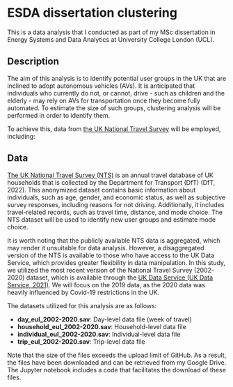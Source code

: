 # ESDA dissertation clustering
This is a data analysis that I conducted as part of my MSc dissertation in Energy Systems and Data Analytics at University College London (UCL).

## Description
The aim of this analysis is to identify potential user groups in the UK that are inclined to adopt autonomous vehicles (AVs). It is anticipated that individuals who currently do not, or cannot, drive - such as children and the elderly - may rely on AVs for transportation once they become fully automated. To estimate the size of such groups, clustering analysis will be performed in order to identify them.



To achieve this, data from [the UK National Travel Survey](https://www.gov.uk/government/statistics/national-travel-survey-2019) will be employed, including:

 
## Data
[The UK National Travel Survey (NTS)](https://www.gov.uk/government/statistics/national-travel-survey-2019) is an annual travel database of UK households that is collected by the Department for Transport (DfT) (DfT, 2022). This anonymized dataset contains basic information about individuals, such as age, gender, and economic status, as well as subjective survey responses, including reasons for not driving. Additionally, it includes travel-related records, such as travel time, distance, and mode choice. The NTS dataset will be used to identify new user groups and estimate mode choice.
 
It is worth noting that the publicly available NTS data is aggregated, which may render it unsuitable for data analysis. However, a disaggregated version of the NTS is available to those who have access to the UK Data Service, which provides greater flexibility in data manipulation. In this study, we utilized the most recent version of the National Travel Survey (2002-2020) dataset, which is available through the [UK Data Service (UK Data Service, 2021)](https://beta.ukdataservice.ac.uk/datacatalogue/studies/study?id=5340). We will focus on the 2019 data, as the 2020 data was heavily influenced by Covid-19 restrictions in the UK.

The datasets utilized for this analysis are as follows:
* **day_eul_2002-2020.sav**: Day-level data file (week of travel)
* **household_eul_2002-2020.sav**: Household-level data file
* **individual_eul_2002-2020.sav**: Individual-level data file
* **trip_eul_2002-2020.sav**: Trip-level data file
 
Note that the size of the files exceeds the upload limit of GitHub. As a result, the files have been downloaded and can be retrieved from my Google Drive. The Jupyter notebook includes a code that facilitates the download of these files.